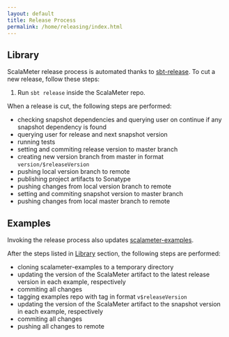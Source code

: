 ```yaml
---
layout: default
title: Release Process
permalink: /home/releasing/index.html
---
```




## Library

ScalaMeter release process is automated thanks to [sbt-release](https://github.com/sbt/sbt-release).
To cut a new release, follow these steps:

1. Run `sbt release` inside the ScalaMeter repo.

When a release is cut, the following steps are performed:
- checking snapshot dependencies and querying user on continue if any snapshot dependency is found
- querying user for release and next snapshot version
- running tests
- setting and commiting release version to master branch
- creating new version branch from master in format `version/$releaseVersion`
- pushing local version branch to remote
- publishing project artifacts to Sonatype
- pushing changes from local version branch to remote
- setting and commiting snapshot version to master branch
- pushing changes from local master branch to remote


## Examples

Invoking the release process also updates [scalameter-examples](https://github.com/scalameter/scalameter-examples).

After the steps listed in [Library](##Library) section, the following steps are performed:
- cloning scalameter-examples to a temporary directory
- updating the version of the ScalaMeter artifact to the latest release version in each example, respectively
- commiting all changes
- tagging examples repo with tag in format `v$releaseVersion`
- updating the version of the ScalaMeter artifact to the snapshot version in each example, respectively
- commiting all changes
- pushing all changes to remote
